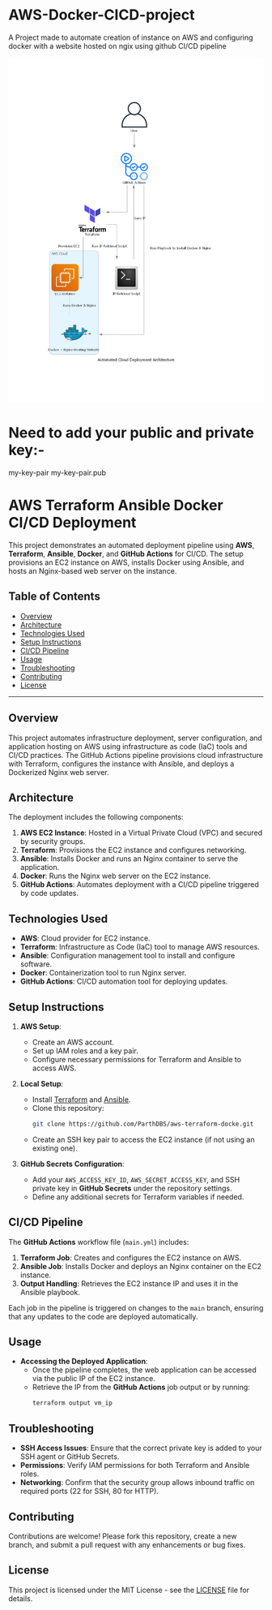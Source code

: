 # AWS-Docker-CICD-project
A Project made to automate creation of instance on AWS and configuring docker with a website hosted on ngix using github CI/CD pipeline


![AWS Architecture](asset/automated_cloud_deployment_architecture.jpg)

# Need to add your public and private key:-
my-key-pair
my-key-pair.pub

# AWS Terraform Ansible Docker CI/CD Deployment

This project demonstrates an automated deployment pipeline using **AWS**, **Terraform**, **Ansible**, **Docker**, and **GitHub Actions** for CI/CD. The setup provisions an EC2 instance on AWS, installs Docker using Ansible, and hosts an Nginx-based web server on the instance.

## Table of Contents
- [Overview](#overview)
- [Architecture](#architecture)
- [Technologies Used](#technologies-used)
- [Setup Instructions](#setup-instructions)
- [CI/CD Pipeline](#cicd-pipeline)
- [Usage](#usage)
- [Troubleshooting](#troubleshooting)
- [Contributing](#contributing)
- [License](#license)

---

## Overview
This project automates infrastructure deployment, server configuration, and application hosting on AWS using infrastructure as code (IaC) tools and CI/CD practices. The GitHub Actions pipeline provisions cloud infrastructure with Terraform, configures the instance with Ansible, and deploys a Dockerized Nginx web server.

## Architecture
The deployment includes the following components:
1. **AWS EC2 Instance**: Hosted in a Virtual Private Cloud (VPC) and secured by security groups.
2. **Terraform**: Provisions the EC2 instance and configures networking.
3. **Ansible**: Installs Docker and runs an Nginx container to serve the application.
4. **Docker**: Runs the Nginx web server on the EC2 instance.
5. **GitHub Actions**: Automates deployment with a CI/CD pipeline triggered by code updates.


## Technologies Used
- **AWS**: Cloud provider for EC2 instance.
- **Terraform**: Infrastructure as Code (IaC) tool to manage AWS resources.
- **Ansible**: Configuration management tool to install and configure software.
- **Docker**: Containerization tool to run Nginx server.
- **GitHub Actions**: CI/CD automation tool for deploying updates.

## Setup Instructions
1. **AWS Setup**:
   - Create an AWS account.
   - Set up IAM roles and a key pair.
   - Configure necessary permissions for Terraform and Ansible to access AWS.

2. **Local Setup**:
   - Install [Terraform](https://www.terraform.io/downloads.html) and [Ansible](https://docs.ansible.com/ansible/latest/installation_guide/intro_installation.html).
   - Clone this repository: 
     ```bash
     git clone https://github.com/ParthDBS/aws-terraform-docke.git
     ```
   - Create an SSH key pair to access the EC2 instance (if not using an existing one).
  
3. **GitHub Secrets Configuration**:
   - Add your `AWS_ACCESS_KEY_ID`, `AWS_SECRET_ACCESS_KEY`, and SSH private key in **GitHub Secrets** under the repository settings.
   - Define any additional secrets for Terraform variables if needed.

## CI/CD Pipeline
The **GitHub Actions** workflow file (`main.yml`) includes:
1. **Terraform Job**: Creates and configures the EC2 instance on AWS.
2. **Ansible Job**: Installs Docker and deploys an Nginx container on the EC2 instance.
3. **Output Handling**: Retrieves the EC2 instance IP and uses it in the Ansible playbook.

Each job in the pipeline is triggered on changes to the `main` branch, ensuring that any updates to the code are deployed automatically.

## Usage
- **Accessing the Deployed Application**:
  - Once the pipeline completes, the web application can be accessed via the public IP of the EC2 instance.
  - Retrieve the IP from the **GitHub Actions** job output or by running:
    ```bash
    terraform output vm_ip
    ```
  
## Troubleshooting
- **SSH Access Issues**: Ensure that the correct private key is added to your SSH agent or GitHub Secrets.
- **Permissions**: Verify IAM permissions for both Terraform and Ansible roles.
- **Networking**: Confirm that the security group allows inbound traffic on required ports (22 for SSH, 80 for HTTP).

## Contributing
Contributions are welcome! Please fork this repository, create a new branch, and submit a pull request with any enhancements or bug fixes.

## License
This project is licensed under the MIT License - see the [LICENSE](LICENSE) file for details.
